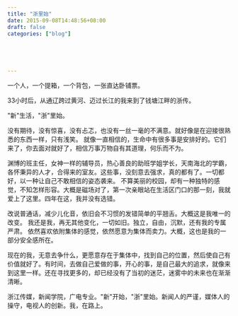 ```yaml
---
title: "浙里始"
date: 2015-09-08T14:48:56+08:00
draft: false
categories: ["blog"]





---
```


一个人，一个提箱，一个背包，一张直达卧铺票。

33小时后，从通辽跨过黄河、迈过长江的我来到了钱塘江畔的浙传。

<!--more-->

"新"生活，"浙"里始。

没有期待，没有惊喜，没有忐忑，也没有一丝一毫的不满意。就好像是在迎接很熟悉的东西一样，只有浅笑。
就像一直相信的，生命中有很多事是安排好的。它们来了，你去面对就好了，相信万事万物自有其道理，何乐而不为。

渊博的班主任，女神一样的辅导员，热心善良的助班学姐学长，天南海北的学霸，各怀秉异的人才，合得来的室友。这些事，没刻意去强求，真的都有了。一切都好，以一种让自己不敢相信的姿态袭来。
不算美丽的校园，却有一种独特的感觉，不知怎样形容。大概是磁场对了，第一次亲眼站在生活区门口的那一刻，我就爱上了这里。四年在这，我并没有选错。

改说普通话，减少儿化音，依旧会不习惯的发错简单的平翘舌。大概这是我唯一的改变。
我还是我，再无其他变化，一切如旧。独立，自由，沉默，还有我的专属严肃。
依然喜欢依附集体的感觉，依然愿意为集体而卖力。大概，这也是我的一部分安全感所在。

现在的我，无意去争什么，更愿意存在于集体中，找到自己的位置，然后使自己有价值就好了。有时间，去做自己爱做的事，开心的事，是自己最大的追求，就像来到这里一样。还在寻找更多的，却已经没有了当初的迷茫，迷雾中的未来也在渐渐清晰。

浙江传媒，新闻学院，广电专业。"新"开始，"浙"里始。新闻人的严谨，媒体人的操守，电视人的创新。我，在路上。
